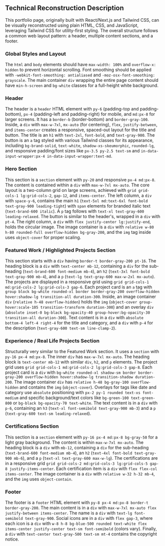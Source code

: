 ## Technical Reconstruction Description

This portfolio page, originally built with React/Next.js and Tailwind CSS, can be visually reconstructed using plain HTML, CSS, and JavaScript, leveraging Tailwind CSS for utility-first styling. The overall structure follows a common web layout pattern: a header, multiple content sections, and a footer.

### Global Styles and Layout

The `html` and `body` elements should have `max-width: 100%` and `overflow-x: hidden` to prevent horizontal scrolling. Font smoothing should be applied with `-webkit-font-smoothing: antialiased` and `-moz-osx-font-smoothing: grayscale`. The main container `div` wrapping the entire page content should have `min-h-screen` and `bg-white` classes for a full-height white background.

### Header

The header is a `header` HTML element with `py-6` (padding-top and padding-bottom), `px-4` (padding-left and padding-right) for mobile, and `md:px-8` for larger screens. It has a `border-b` (border-bottom) and `border-gray-100`. Inside, a `div` with `max-w-7xl`, `mx-auto` (for centering), `flex`, `justify-between`, and `items-center` creates a responsive, spaced-out layout for the title and button. The title is an `h1` with `text-2xl`, `font-bold`, and `text-gray-900`. The button is an `a` tag styled with various Tailwind classes for its appearance, including `bg-brand-solid`, `text-white`, `shadow-xs-skeumorphic`, `rounded-lg`, and responsive padding/font sizes like `px-3.5 py-2.5 text-sm` and `in-data-input-wrapper:px-4 in-data-input-wrapper:text-md`.

### Hero Section

This section is a `section` element with `py-20` and responsive `px-4 md:px-8`. The content is contained within a `div` with `max-w-7xl mx-auto`. The core layout is a two-column grid on large screens, achieved with `grid grid-cols-1 lg:grid-cols-2`, `gap-12`, and `items-center`. The left column, a `div` with `space-y-6`, contains the main `h1` (`text-5xl md:text-6xl font-bold text-gray-900 leading-tight`) with `span` elements for branded italic text (`text-brand-600 italic`). A `p` tag follows with `text-xl text-gray-600 leading-relaxed`. The button is similar to the header's, wrapped in a `div` with `pt-4`. The right column, a `div` with `flex justify-center lg:justify-end`, holds the circular image. The image container is a `div` with `relative w-80 h-80 rounded-full overflow-hidden bg-gray-200`, and the `img` tag inside uses `object-cover` for proper scaling.

### Featured Work / Highlighted Projects Section

This section starts with a `div` having `border-t border-gray-200 pt-16`. The heading block is a `div` with `text-center mb-12`, containing a `div` for the sub-heading (`text-brand-600 font-medium mb-4`), an `h2` (`text-3xl font-bold text-gray-900 mb-4`), and a `p` (`text-lg text-gray-600 max-w-2xl mx-auto`). The projects are displayed in a responsive grid using `grid grid-cols-1 md:grid-cols-2 lg:grid-cols-3 gap-6`. Each project card is an `a` tag with `group block bg-white rounded-xl border border-gray-200 overflow-hidden hover:shadow-lg transition-all duration-300`. Inside, an image container `div` (`relative h-48 overflow-hidden`) holds the `img` (`object-cover group-hover:scale-105 transition-transform duration-300`) and an overlay `div` (`absolute inset-0 bg-black bg-opacity-40 group-hover:bg-opacity-30 transition-all duration-300`). Text content is in a `div` with `absolute bottom-4 left-4 right-4` for the title and category, and a `div` with `p-4` for the description (`text-gray-600 text-sm line-clamp-2`).

### Experience / Real Life Projects Section

Structurally very similar to the Featured Work section. It uses a `section` with `py-16 px-4 md:px-8`. The inner `div` has `max-w-7xl mx-auto`. The heading block is `text-center mb-12` with similar `div`, `h2`, and `p` elements. The project grid uses `grid grid-cols-1 md:grid-cols-2 lg:grid-cols-3 gap-8`. Each project card is a `div` with `bg-white rounded-xl shadow-sm border border-gray-200 overflow-hidden hover:shadow-lg transition-shadow duration-200`. The image container `div` has `relative h-48 bg-gray-100 overflow-hidden` and contains the `img` (`object-cover`). Overlays for tags like date and category use `absolute` positioning with `px-2 py-1 rounded text-xs font-medium` and specific background/text colors like `bg-green-100 text-green-800` or `bg-black bg-opacity-70 text-white`. The text content is in a `div` with `p-6`, containing an `h3` (`text-xl font-semibold text-gray-900 mb-3`) and a `p` (`text-gray-600 text-sm leading-relaxed`).

### Certifications Section

This section is a `section` element with `py-16 px-4 md:px-8 bg-gray-50` for a light gray background. The content is within `max-w-7xl mx-auto`. The heading block is a `div` with `mb-12`, containing a `div` for the sub-heading (`text-brand-600 font-medium mb-4`), an `h2` (`text-4xl font-bold text-gray-900 mb-6`), and a `p` (`text-xl text-gray-600 max-w-lg`). The certifications are in a responsive grid `grid grid-cols-2 md:grid-cols-3 lg:grid-cols-5 gap-8 justify-items-center`. Each certification item is a `div` with `flex flex-col items-center`. The image container is a `div` with `relative w-32 h-32 mb-4`, and the `img` uses `object-contain`.

### Footer

The footer is a `footer` HTML element with `py-8 px-4 md:px-8 border-t border-gray-200`. The main content is in a `div` with `max-w-7xl mx-auto flex justify-between items-center`. The name is a `div` with `text-lg font-semibold text-gray-900`. Social icons are in a `div` with `flex gap-3`, where each icon is a `div` with `w-8 h-8 bg-blue-500 rounded text-white flex items-center justify-center text-sm font-semibold` (colors vary). Finally, a `div` with `text-center text-gray-500 text-sm mt-4` contains the copyright notice.

